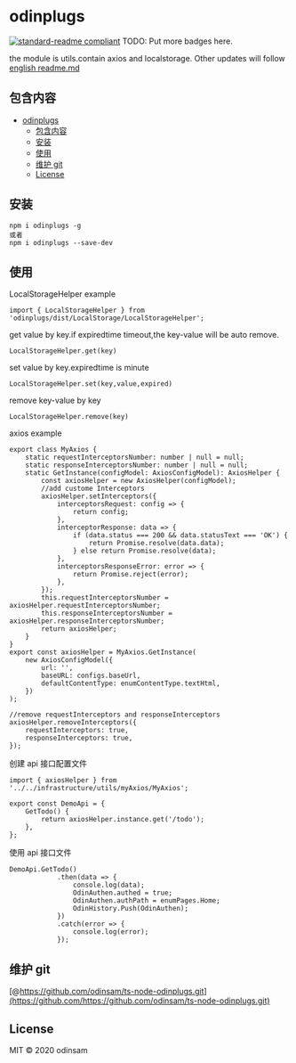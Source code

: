 # odinplugs

[![standard-readme compliant](https://img.shields.io/badge/standard--readme-OK-green.svg?style=flat-square)](https://github.com/RichardLitt/standard-readme)
TODO: Put more badges here.

the module is utils.contain axios and localstorage.
Other updates will follow
[english readme.md](https://github.com/odinsam/ts-node-odinplugs/blob/main/OdinPlugs/readme.md)

## 包含内容

- [odinplugs](#odinplugs)
  - [包含内容](#包含内容)
  - [安装](#安装)
  - [使用](#使用)
  - [维护 git](#维护-git)
  - [License](#license)

## 安装

```
npm i odinplugs -g
或者
npm i odinplugs --save-dev
```

## 使用

LocalStorageHelper example

```
import { LocalStorageHelper } from 'odinplugs/dist/LocalStorage/LocalStorageHelper';
```

get value by key.if expiredtime timeout,the key-value will be auto remove.

```
LocalStorageHelper.get(key)
```

set value by key.expiredtime is minute

```
LocalStorageHelper.set(key,value,expired)
```

remove key-value by key

```
LocalStorageHelper.remove(key)
```

axios example

```
export class MyAxios {
    static requestInterceptorsNumber: number | null = null;
    static responseInterceptorsNumber: number | null = null;
    static GetInstance(configModel: AxiosConfigModel): AxiosHelper {
        const axiosHelper = new AxiosHelper(configModel);
        //add custome Interceptors
        axiosHelper.setInterceptors({
            interceptorsRequest: config => {
                return config;
            },
            interceptorResponse: data => {
                if (data.status === 200 && data.statusText === 'OK') {
                    return Promise.resolve(data.data);
                } else return Promise.resolve(data);
            },
            interceptorsResponseError: error => {
                return Promise.reject(error);
            },
        });
        this.requestInterceptorsNumber = axiosHelper.requestInterceptorsNumber;
        this.responseInterceptorsNumber = axiosHelper.responseInterceptorsNumber;
        return axiosHelper;
    }
}
export const axiosHelper = MyAxios.GetInstance(
    new AxiosConfigModel({
        url: '',
        baseURL: configs.baseUrl,
        defaultContentType: enumContentType.textHtml,
    })
);

//remove requestInterceptors and responseInterceptors
axiosHelper.removeInterceptors({
    requestInterceptors: true,
    responseInterceptors: true,
});
```

创建 api 接口配置文件

```
import { axiosHelper } from '../../infrastructure/utils/myAxios/MyAxios';

export const DemoApi = {
    GetTodo() {
        return axiosHelper.instance.get('/todo');
    },
};
```

使用 api 接口文件

```
DemoApi.GetTodo()
            .then(data => {
                console.log(data);
                OdinAuthen.authed = true;
                OdinAuthen.authPath = enumPages.Home;
                OdinHistory.Push(OdinAuthen);
            })
            .catch(error => {
                console.log(error);
            });
```

## 维护 git

[@https://github.com/odinsam/ts-node-odinplugs.git](https://github.com/https://github.com/odinsam/ts-node-odinplugs.git)

## License

MIT © 2020 odinsam
